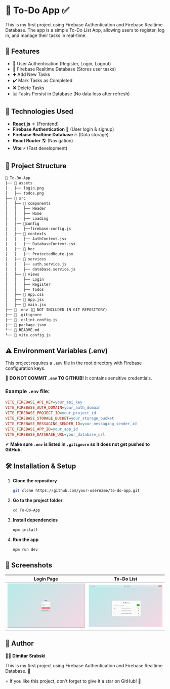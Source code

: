 # 📝 To-Do App ✅

This is my first project using Firebase Authentication and Firebase Realtime Database. The app is a simple To-Do List App, allowing users to register, log in, and manage their tasks in real-time.

## 📌 Features
- 🔑 User Authentication (Register, Login, Logout)
- 📁 Firebase Realtime Database (Stores user tasks)
- ➕ Add New Tasks
- ✔️ Mark Tasks as Completed
- ❌ Delete Tasks
- 📊 Tasks Persist in Database (No data loss after refresh)

## 🚀 Technologies Used
- **React.js** ⚛️ (Frontend)
- **Firebase Authentication** 🔑 (User login & signup)
- **Firebase Realtime Database** 🔥 (Data storage)
- **React Router** 🌎 (Navigation)
- **Vite** ⚡ (Fast development)

## 📂 Project Structure
```
📁 To-Do-App
├── 📁 assets
│   ├── login.png
│   ├── todos.png
├── 📁 src
│   ├── 📁 components
│   │   ├── Header
│   │   ├── Home
│   │   ├── Loading
│   │── 📁config
│   │   ├──firebase-config.js
│   ├── 📁 contexts
│   │   ├── AuthContext.jsx
│   │   ├── DatabaseContext.jsx
│   ├── 📁 hoc
│   │   ├── ProtectedRoute.jsx
│   ├── 📁 services
│   │   ├── auth.service.js
│   │   ├── database.service.js
│   ├── 📁 views
│   │   ├── Login
│   │   ├── Register
│   │   ├── Todos
│   ├── 📄 App.css
│   ├── 📄 App.jsx
│   ├── 📄 main.jsx
├── 📄 .env (🔴 NOT INCLUDED IN GIT REPOSITORY)
├── 📄 .gitignore
├── 📄  eslint.config.js
├── 📄 package.json
└── 📄 README.md
└── 📄 vite.config.js
```

## ⚠️ Environment Variables (.env)

This project requires a `.env` file in the root directory with Firebase configuration keys.

🚨 **DO NOT COMMIT `.env` TO GITHUB!** It contains sensitive credentials.

### Example `.env` file:
```ini
VITE_FIREBASE_API_KEY=your_api_key
VITE_FIREBASE_AUTH_DOMAIN=your_auth_domain
VITE_FIREBASE_PROJECT_ID=your_project_id
VITE_FIREBASE_STORAGE_BUCKET=your_storage_bucket
VITE_FIREBASE_MESSAGING_SENDER_ID=your_messaging_sender_id
VITE_FIREBASE_APP_ID=your_app_id
VITE_FIREBASE_DATABASE_URL=your_database_url
```

✔ **Make sure `.env` is listed in `.gitignore` so it does not get pushed to GitHub.**


## 🛠 Installation & Setup
1. **Clone the repository**
    ```sh
    git clone https://github.com/your-username/to-do-app.git
    ```
2. **Go to the project folder**
    ```sh
    cd To-Do-App
    ```
3. **Install dependencies**
    ```sh
    npm install
    ```
4. **Run the app**
    ```sh
    npm run dev
    ```

## 📸 Screenshots
| Login Page | To-Do List |
|------------|------------|
| ![Login Page](assets/login.png) | ![To-Do List](assets/todos.png) |


## 📌 Author
👨‍💻 **Dimitar Srabski**

This is my first project using Firebase Authentication and Firebase Realtime Database. 🚀

⭐ If you like this project, don't forget to give it a star on GitHub! 🌟
